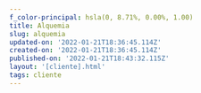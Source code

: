 ```yaml
---
f_color-principal: hsla(0, 8.71%, 0.00%, 1.00)
title: Alquemia
slug: alquemia
updated-on: '2022-01-21T18:36:45.114Z'
created-on: '2022-01-21T18:36:45.114Z'
published-on: '2022-01-21T18:43:32.115Z'
layout: '[cliente].html'
tags: cliente
---
```



